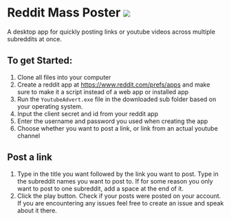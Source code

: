 # Reddit Mass Poster  <img src="https://i.ibb.co/hgF5bY6/48.png" />
A desktop app for quickly posting links or youtube videos across multiple subreddits at once. 
## To get Started:
  1. Clone all files into your computer
  2. Create a reddit app at https://www.reddit.com/prefs/apps and make sure to make it a script instead of a web app or installed app
  3. Run the ```YoutubeAdvert.exe``` file in the downloaded sub folder based on your operating system.
  4. Input the client secret and id from your reddit app
  5. Enter the username and password you used when creating the app
  6. Choose whether you want to post a link, or link from an actual youtube channel
## Post a link
1. Type in the title you want followed by the link you want to post. Type in the subreddit names you want to post to. If for some reason you only want to post to one                 subreddit, add a space at the end of it.
2. Click the play button. Check if your posts were posted on your account. If you are encountering any issues feel free to create an issue and speak about it there. 

